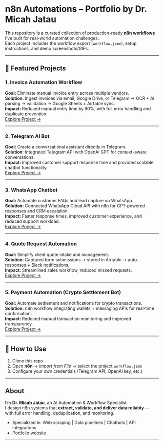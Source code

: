 # n8n Automations – Portfolio by Dr. Micah Jatau

This repository is a curated collection of production-ready **n8n workflows** I’ve built for real-world automation challenges.  
Each project includes the workflow export (`workflow.json`), setup instructions, and demo screenshots/GIFs.  

---

## 📂 Featured Projects

### 1. Invoice Automation Workflow
**Goal:** Eliminate manual invoice entry across multiple vendors.  
**Solution:** Ingest invoices via email, Google Drive, or Telegram → OCR + AI parsing → validation → Google Sheets + Airtable sync.  
**Impact:** Reduced manual entry time by 90%, with full error handling and duplicate prevention.  
[Explore Project →](./invoice-automation)  

---

### 2. Telegram AI Bot
**Goal:** Create a conversational assistant directly in Telegram.  
**Solution:** Integrated Telegram API with OpenAI GPT for context-aware conversations.  
**Impact:** Improved customer support response time and provided scalable chatbot functionality.  
[Explore Project →](./telegram-ai-bot)  

---

### 3. WhatsApp Chatbot
**Goal:** Automate customer FAQs and lead capture on WhatsApp.  
**Solution:** Connected WhatsApp Cloud API with n8n for GPT-powered responses and CRM escalation.  
**Impact:** Faster response times, improved customer experience, and reduced support workload.  
[Explore Project →](./whatsapp-chatbot)  

---

### 4. Quote Request Automation
**Goal:** Simplify client quote intake and management.  
**Solution:** Captured form submissions → stored in Airtable → auto-responses + Slack notifications.  
**Impact:** Streamlined sales workflow, reduced missed requests.  
[Explore Project →](./crm_workflow_case_study)  

---

### 5. Payment Automation (Crypto Settlement Bot)
**Goal:** Automate settlement and notifications for crypto transactions.  
**Solution:** n8n workflow integrating wallets + messaging APIs for real-time confirmation.  
**Impact:** Reduced manual transaction monitoring and improved transparency.  
[Explore Project →](./payment-automation)  

---

## 🚀 How to Use
1. Clone this repo  
2. Open **n8n** → *Import from File* → select the project `workflow.json`  
3. Configure your own credentials (Telegram API, OpenAI key, etc.)  

---

## About
I’m **Dr. Micah Jatau**, an AI Automation & Workflow Specialist.  
I design n8n systems that **extract, validate, and deliver data reliably** — with full error handling, deduplication, and monitoring.  

- Specialized in: Web scraping | Data pipelines | Chatbots | API integrations  
- [Portfolio website](https://github.com/micahjatau/n8n-automations)  

---

